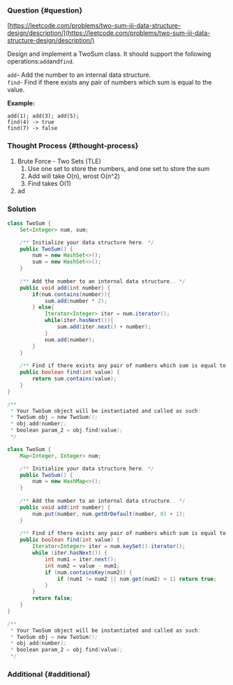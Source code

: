 ### Question {#question}

[https://leetcode.com/problems/two-sum-iii-data-structure-design/description/](https://leetcode.com/problems/two-sum-iii-data-structure-design/description/)

Design and implement a TwoSum class. It should support the following operations:`add`and`find`.

`add`- Add the number to an internal data structure.  
`find`- Find if there exists any pair of numbers which sum is equal to the value.

**Example:**

```
add(1); add(3); add(5);
find(4) -> true
find(7) -> false
```

### Thought Process {#thought-process}

1. Brute Force - Two Sets \(TLE\)
   1. Use one set to store the numbers, and one set to store the sum
   2. Add will take O\(n\), wrost O\(n^2\)
   3. Find takes O\(1\)
2. ad

### Solution

```java
class TwoSum {
    Set<Integer> num, sum;

    /** Initialize your data structure here. */
    public TwoSum() {
        num = new HashSet<>();
        sum = new HashSet<>();
    }
    
    /** Add the number to an internal data structure.. */
    public void add(int number) {
    	if(num.contains(number)){
    	    sum.add(number * 2);
    	} else{
    	    Iterator<Integer> iter = num.iterator();
    	    while(iter.hasNext()){
    	        sum.add(iter.next() + number);
    	    }
    	    num.add(number);
    	}
    }
    
    /** Find if there exists any pair of numbers which sum is equal to the value. */
    public boolean find(int value) {
        return sum.contains(value);
    }
}

/**
 * Your TwoSum object will be instantiated and called as such:
 * TwoSum obj = new TwoSum();
 * obj.add(number);
 * boolean param_2 = obj.find(value);
 */
```

```java
class TwoSum {
    Map<Integer, Integer> num;

    /** Initialize your data structure here. */
    public TwoSum() {
        num = new HashMap<>();
    }
    
    /** Add the number to an internal data structure.. */
    public void add(int number) {
    	num.put(number, num.getOrDefault(number, 0) + 1);
    }
    
    /** Find if there exists any pair of numbers which sum is equal to the value. */
    public boolean find(int value) {
        Iterator<Integer> iter = num.keySet().iterator();
        while (iter.hasNext()) {
            int num1 = iter.next();
            int num2 = value - num1;
            if (num.containsKey(num2)) {
                if (num1 != num2 || num.get(num2) > 1) return true;
            }
        }
        return false;
    }
}

/**
 * Your TwoSum object will be instantiated and called as such:
 * TwoSum obj = new TwoSum();
 * obj.add(number);
 * boolean param_2 = obj.find(value);
 */
```

### Additional {#additional}



